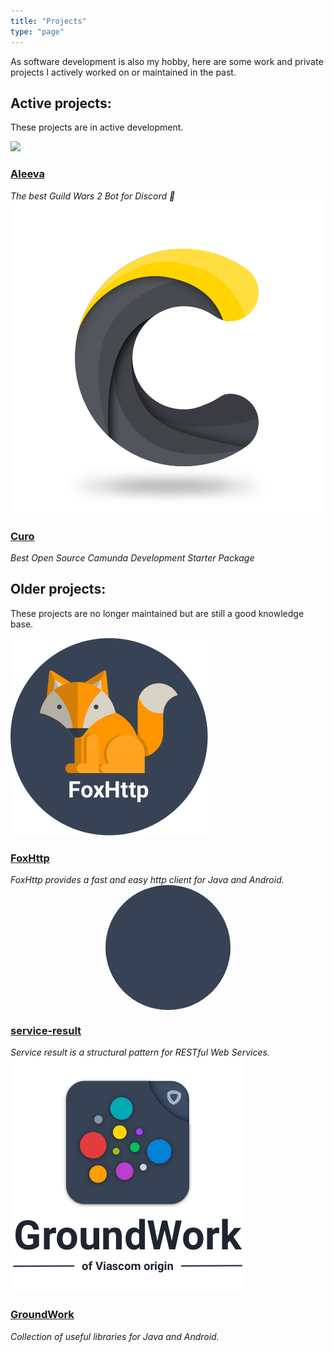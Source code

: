 ```yaml
---
title: "Projects"
type: "page"
---
```

As software development is also my hobby, here are some work and private projects I actively worked on or maintained in the past.

## Active projects:
These projects are in active development.
<div class="box-container">
    <div class="box">
      <img src="https://images.squarespace-cdn.com/content/v1/5c7d4342809d8e40ec297fe3/1551713882765-BULVVH7TXG62ZQAJ5WG6/Aleeva-Logo-transparent.png"/>
      <h3><a href="https://aleeva.io" target="_blank">Aleeva</a></h3>
      <i>The best Guild Wars 2 Bot for Discord 🤖</i>
    </div>
    <div class="box">
      <img src="/images/Curo-Logo_500x500.png"/>
      <h3><a href="https://github.com/umb/curo" target="_blank">Curo</a></h3>
      <i>Best Open Source Camunda Development Starter Package</i>
    </div>
</div>

##  Older projects:
These projects are no longer maintained but are still a good knowledge base.

<div class="box-container">
    <div class="box">
      <img src="https://raw.githubusercontent.com/viascom/FoxHttp/master/FoxHttp.png"/>
      <h3><a href="https://github.com/viascom/FoxHttp" target="_blank">FoxHttp</a></h3>
      <i>FoxHttp provides a fast and easy http client for Java and Android.</i>
    </div>
    <div class="box">
      <div style="width: 200px; height: 200px; border-radius: 50%; background: #374355; margin: auto"></div>
      <h3><a href="https://github.com/viascom/service-result" target="_blank">service-result</a></h3>
      <i>Service result is a structural pattern for RESTful Web Services.</i>
    </div>
    <div class="box">
      <img src="https://raw.githubusercontent.com/viascom/groundwork/develop/ViascomGroundWorkIcon.png"/>
      <h3><a href="https://github.com/viascom/groundwork" target="_blank">GroundWork</a></h3>
      <i>Collection of useful libraries for Java and Android.</i>
    </div>
</div>